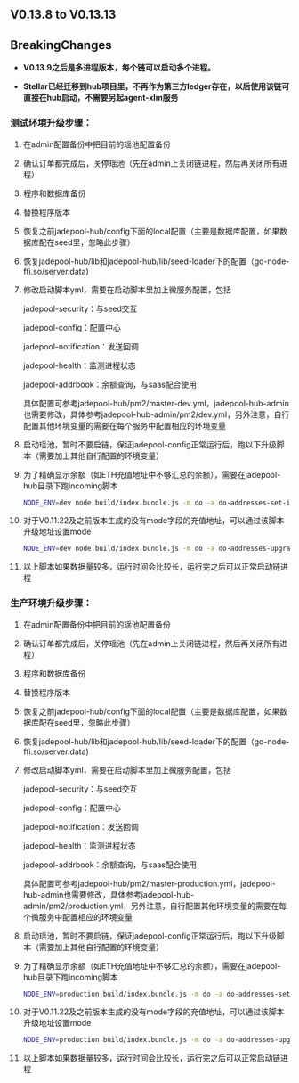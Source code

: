 ## **V0.13.8** to **V0.13.13**

## BreakingChanges

- **V0.13.9之后是多进程版本，每个链可以启动多个进程。**

- **Stellar已经迁移到hub项目里，不再作为第三方ledger存在，以后使用该链可直接在hub启动，不需要另起agent-xlm服务**

  

### 测试环境升级步骤：

1. 在admin配置备份中把目前的瑶池配置备份

2. 确认订单都完成后，关停瑶池（先在admin上关闭链进程，然后再关闭所有进程）

3. 程序和数据库备份

4. 替换程序版本

5. 恢复之前jadepool-hub/config下面的local配置（主要是数据库配置，如果数据库配在seed里，忽略此步骤）

6. 恢复jadepool-hub/lib和jadepool-hub/lib/seed-loader下的配置（go-node-ffi.so/server.data) 

7. 修改启动脚本yml，需要在启动脚本里加上微服务配置，包括

   jadepool-security：与seed交互

   jadepool-config：配置中心

   jadepool-notification：发送回调

   jadepool-health：监测进程状态

   jadepool-addrbook：余额查询，与saas配合使用

   具体配置可参考jadepool-hub/pm2/master-dev.yml，jadepool-hub-admin也需要修改，具体参考jadepool-hub-admin/pm2/dev.yml，另外注意，自行配置其他环境变量的需要在每个服务中配置相应的环境变量

8. 启动瑶池，暂时不要启链，保证jadepool-config正常运行后，跑以下升级脚本（需要加上其他自行配置的环境变量）

9. 为了精确显示余额（如ETH充值地址中不够汇总的余额），需要在jadepool-hub目录下跑incoming脚本

   ```bash
   NODE_ENV=dev node build/index.bundle.js -m do -a do-addresses-set-incoming
   ```

9. 对于V0.11.22及之前版本生成的没有mode字段的充值地址，可以通过该脚本升级地址设置mode


   ```bash
   NODE_ENV=dev node build/index.bundle.js -m do -a do-addresses-upgrade-mode
   ```

11. 以上脚本如果数据量较多，运行时间会比较长，运行完之后可以正常启动链进程



### 生产环境升级步骤：

1. 在admin配置备份中把目前的瑶池配置备份

2. 确认订单都完成后，关停瑶池（先在admin上关闭链进程，然后再关闭所有进程）

3. 程序和数据库备份

4. 替换程序版本

5. 恢复之前jadepool-hub/config下面的local配置（主要是数据库配置，如果数据库配在seed里，忽略此步骤）

6. 恢复jadepool-hub/lib和jadepool-hub/lib/seed-loader下的配置（go-node-ffi.so/server.data) 

7. 修改启动脚本yml，需要在启动脚本里加上微服务配置，包括

   jadepool-security：与seed交互

   jadepool-config：配置中心

   jadepool-notification：发送回调

   jadepool-health：监测进程状态

   jadepool-addrbook：余额查询，与saas配合使用

   具体配置可参考jadepool-hub/pm2/master-production.yml，jadepool-hub-admin也需要修改，具体参考jadepool-hub-admin/pm2/production.yml，另外注意，自行配置其他环境变量的需要在每个微服务中配置相应的环境变量

8. 启动瑶池，暂时不要启链，保证jadepool-config正常运行后，跑以下升级脚本（需要加上其他自行配置的环境变量）


9. 为了精确显示余额（如ETH充值地址中不够汇总的余额），需要在jadepool-hub目录下跑incoming脚本

   ```bash
   NODE_ENV=production build/index.bundle.js -m do -a do-addresses-set-incoming
   ```

9. 对于V0.11.22及之前版本生成的没有mode字段的充值地址，可以通过该脚本升级地址设置mode

   ```bash
   NODE_ENV=production build/index.bundle.js -m do -a do-addresses-upgrade-mode
   ```

11. 以上脚本如果数据量较多，运行时间会比较长，运行完之后可以正常启动链进程
